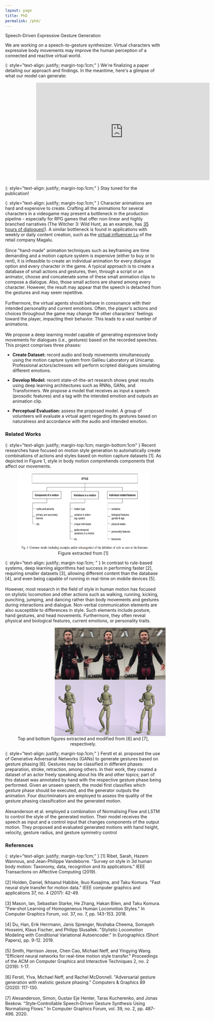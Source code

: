 ```yaml
---
layout: page
title: PhD
permalink: /phd/
---
```



<p class="mytitle">Speech-Driven Expressive Gesture Generation</p>

<p class="mysubtitle">We are working on a speech-to-gesture synthesizer. Virtual characters with expressive body movements may improve the human perception of a connected and reactive virtual world.</p>

{: style="text-align: justify; margin-top:1cm;" }
We're finalizing a paper detailing our approach and findings. In the meantime, here's a glimpse of what our model can generate:

<iframe style="padding-left: 100px;" width="560" height="315" src="https://youtu.be/QSHPmrcTKt0" frameborder="0" allow="accelerometer; autoplay; encrypted-media; gyroscope; picture-in-picture" allowfullscreen></iframe>

{: style="text-align: justify; margin-top:1cm;" }
Stay tuned for the publication!

{: style="text-align: justify; margin-top:1cm;" }
Character animations are hard and expensive to create. Crafting all the animations for several characters in a videogame may present a bottleneck in the production pipeline - especially for RPG games that offer non-linear and highly branched narratives (The Witcher 3: Wild Hunt, as an example, has [35 hours of dialogues!](https://www.youtube.com/watch?v=chf3REzAjgI)). A similar bottleneck is found in applications with weekly or daily content creation, such as the [virtual influencer Lu](https://www.virtualhumans.org/article/who-is-virtual-influencer-and-magalu-spokesperson-lu) of the retail company Magalu. 
<br />
<br />
Since "hand-made" animation techniques such as keyframing are time demanding and a motion capture system is expensive (either to buy or to rent), it is infeasible to create an individual animation for every dialogue option and every character in the game. A typical approach is to create a database of small actions and gestures, then, through a script or an animator, choose and concatenate some of these small animation clips to compose a dialogue. Also, those small actions are shared among every character. However, the result may appear that the speech is detached from the gestures and may seem repetitive.
<br />
<br />
Furthermore, the virtual agents should behave in consonance with their intended personality and current emotions. Often, the player's actions and choices throughout the game may change the other characters' feelings toward the player, impacting their behavior. This leads to a vast number of animations.
<br />
<br />
We propose a deep learning model capable of generating expressive body movements for dialogues (i.e., gestures) based on the recorded speeches. This project comprises three phases:

* <strong>Create Dataset:</strong> record audio and body movements simultaneously using the motion capture system from Galileu Laboratory at Unicamp. Professional actors/actresses will perform scripted dialogues simulating different emotions.

* <strong>Develop Model:</strong> recent state-of-the-art research shows great results using deep learning architectures such as RNNs, GANs, and Transformers. We propose a model that receives as input a speech (prosodic features) and a tag with the intended emotion and outputs an animation clip.

* <strong>Perceptual Evaluation:</strong> assess the proposed model. A group of volunteers will evaluate a virtual agent regarding its gestures based on naturalness and accordance with the audio and intended emotion.

### **Related Works**

{: style="text-align: justify; margin-top:1cm; margin-bottom:1cm" }
Recent researches have focused on motion style generation to automatically create combinations of actions and styles based on motion capture datasets [1]. As depicted in Figure 1, style in body motion comprehends components that affect our movements.

<figure >
<img style="float: right;" src="../_figs/commontrends.png" height="250" alt="portrait">
<figcaption style="text-align:center">Figure extracted from [1]</figcaption>
</figure>

{: style="text-align: justify; margin-top:1cm; " }
In contrast to rule-based systems, deep learning algorithms had success in performing faster [2], requiring smaller datasets [3], allowing different content than the database [4], and even being capable of running in real-time on mobile devices [5].
<br />
<br />
However, most research in the field of style in human motion has focused on stylistic locomotion and other actions such as walking, running, kicking, punching, jumping, and dancing rather than body movements and gestures during interactions and dialogue. Non-verbal communication elements are also susceptible to differences in style. Such elements include posture, hand gestures, and head movements. Furthermore, they often reveal physical and biological features, current emotions, or personality traits.

<figure>
<img style="float: left; padding-left: 120px;" src="../_figs/example_gestures.png" height="350" alt="portrait">
<figcaption style="text-align:center">Top and bottom figures extracted and modified from [6] and [7], respectively.</figcaption>
</figure>

{: style="text-align: justify; margin-top:1cm;" }
Ferstl et al. proposed the use of Generative Adversarial Networks (GANs) to generate gestures based on gesture phasing [6]. Gestures may be classified in different phases: preparation, stroke, retraction, among others. In their work, they created a dataset of an actor freely speaking about his life and other topics; part of this dataset was annotated by hand with the respective gesture phase being performed. Given an unseen speech, the model first classifies which gesture phase should be executed, and the generator outputs the animation. Four discriminators are employed to assess the quality of the gesture phasing classification and the generated motion.
<br />
<br />
Alexanderson et al. employed a combination of Normalising Flow and LSTM to control the style of the generated motion. Their model receives the speech as input and a control input that changes components of the output motion. They proposed and evaluated generated motions with hand height, velocity, gesture radius, and gesture symmetry control

### **References**

{: style="text-align: justify; margin-top:1cm;" }
[1] Ribet, Sarah, Hazem Wannous, and Jean-Philippe Vandeborre. "Survey on style in 3d human body motion: Taxonomy, data, recognition and its applications." IEEE Transactions on Affective Computing (2019).
<br />
<br />
[2] Holden, Daniel, Ikhsanul Habibie, Ikuo Kusajima, and Taku Komura. "Fast neural style transfer for motion data." IEEE computer graphics and applications 37, no. 4 (2017): 42-49.
<br />
<br />
[3] Mason, Ian, Sebastian Starke, He Zhang, Hakan Bilen, and Taku Komura. "Few‐shot Learning of Homogeneous Human Locomotion Styles." In Computer Graphics Forum, vol. 37, no. 7, pp. 143-153. 2018.
<br />
<br />
[4] Du, Han, Erik Herrmann, Janis Sprenger, Noshaba Cheema, Somayeh Hosseini, Klaus Fischer, and Philipp Slusallek. "Stylistic Locomotion Modeling with Conditional Variational Autoencoder." In Eurographics (Short Papers), pp. 9-12. 2019.
<br />
<br />
[5] Smith, Harrison Jesse, Chen Cao, Michael Neff, and Yingying Wang. "Efficient neural networks for real-time motion style transfer." Proceedings of the ACM on Computer Graphics and Interactive Techniques 2, no. 2 (2019): 1-17.
<br />
<br />
[6] Ferstl, Ylva, Michael Neff, and Rachel McDonnell. "Adversarial gesture generation with realistic gesture phasing." Computers & Graphics 89 (2020): 117-130.
<br />
<br />
[7] Alexanderson, Simon, Gustav Eje Henter, Taras Kucherenko, and Jonas Beskow. "Style‐Controllable Speech‐Driven Gesture Synthesis Using Normalising Flows." In Computer Graphics Forum, vol. 39, no. 2, pp. 487-496. 2020.